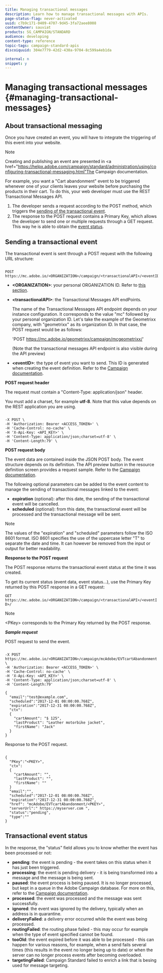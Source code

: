 ```yaml
---
title: Managing transactional messages
description: Learn how to manage transactional messages with APIs.
page-status-flag: never-activated
uuid: c7b9c171-0409-4707-9d45-3fa72aee8008
contentOwner: sauviat
products: SG_CAMPAIGN/STANDARD
audience: developing
content-type: reference
topic-tags: campaign-standard-apis
discoiquuid: 304e7779-42d2-430a-9704-8c599a4eb1da

internal: n
snippet: y
---
```


# Managing transactional messages {#managing-transactional-messages}

## About transactional messaging

Once you have created an event, you will have to integrate the triggering of this event into your website.

>[!NOTE]
>
>Creating and publishing an event are presented in <a href="https://helpx.adobe.com/campaign/standard/administration/using/configuring-transactional-messaging.html"The Campaign documentation</a>.

For example, you want a "Cart abandonment" event to be triggered whenever one of your clients leaves your website before purchasing the products in their cart. To do this, your web developer must use the REST Transactional Messages API.

1. The developer sends a request according to the POST method, which triggers the [sending of the transactional event](#sending-a-transactional-event).
1. The response to the POST request contains a Primary Key, which allows the developer to  send one or multiple requests through a GET request. This way he is able to obtain the [event status](#transactional-event-status).

## Sending a transactional event

The transactional event is sent through a POST request with the following URL structure:

```

POST https://mc.adobe.io/<ORGANIZATION>/campaign/<transactionalAPI>/<eventID>

```

* **&lt;ORGANIZATION&gt;**: your personal ORGANIZATION ID. Refer to [this section](#must-read).

* **&lt;transactionalAPI&gt;**: the Transactional Messages API endPoints.

  The name of the Transactional Messages API endpoint depends on your instance configuration. It corresponds to the value "mc" followed by your personal organization ID. Let's take the example of the Geometrixx company, with "geometrixx" as its organization ID. In that case, the POST request would be as follows:

  'POST https://mc.adobe.io/geometrixx/campaign/mcgeometrixx/<eventID>'

  (Note that the transactional messages API endpoint is also visible during the API preview)

* **&lt;eventID&gt;**: the type of event you want to send. This ID is generated when creating the event definition. Refer to the [Campaign documentation](https://helpx.adobe.com/campaign/standard/administration/using/configuring-transactional-messaging.html).

**POST request header**

The request must contain a "Content-Type: application/json" header.

You must add a charset, for example <b>utf-8</b>. Note that this value depends on the REST application you are using.

```

-X POST \
-H 'Authorization: Bearer <ACCESS_TOKEN>' \
-H 'Cache-Control: no-cache' \
-H 'X-Api-Key: <API_KEY>' \
-H 'Content-Type: application/json;charset=utf-8' \
-H 'Content-Length:79' \

```

**POST request body**

The event data are contained inside the JSON POST body. The event structure depends on its definition. The API preview button in the resource definition screen provides a request sample. Refer to the [Campaign documentation](https://helpx.adobe.com/campaign/standard/administration/using/configuring-transactional-messaging.html).

The following optional parameters can be added to the event content to manage the sending of transactional messages linked to the event:

* **expiration** (optional): after this date, the sending of the transactional event will be cancelled.
* **scheduled** (optional): from this date, the transactional event will be processed and the transactional message will be sent.

>[!NOTE]
>
>The values of the "expiration" and "scheduled" parameters follow the ISO 8601 format. ISO 8601 specifies the use of the uppercase letter "T" to separate the date and time. It can however be removed from the input or output for better readability.

**Response to the POST request**

The POST response returns the transactional event status at the time it was created.

To get its current status (event data, event status...), use the Primary Key returned by this POST response in a GET request:

`GET https://mc.adobe.io/<ORGANIZATION>/campaign/<transactionalAPI>/<eventID>/`

>[!NOTE]
>
>&lt;PKey&gt; corresponds to the Primary Key returned by the POST response.


***Sample request***

POST request to send the event.

```

-X POST https://mc.adobe.io/<ORGANIZATION>/campaign/mcAdobe/EVTcartAbandonment \
-H 'Authorization: Bearer <ACCESS_TOKEN>' \
-H 'Cache-Control: no-cache' \
-H 'X-Api-Key: <API_KEY>' \
-H 'Content-Type: application/json;charset=utf-8' \
-H 'Content-Length:79'

{
  "email":"test@example.com",
  "scheduled":"2017-12-01 08:00:00.768Z",
  "expiration":"2017-12-31 08:00:00.768Z",
  "ctx":
  {
    "cartAmount": "$ 125",
    "lastProduct": "Leather motorbike jacket",
    "firstName": "Jack"
  }
}

```

Response to the POST request.

```

{
  "PKey":"<PKEY>",
  "ctx":
  {
    "cartAmount": "",
    "lastProduct": "",
    "firstName": ""
  }
  "email":"",
  "scheduled":"2017-12-01 08:00:00.768Z",
  "expiration":"2017-12-31 08:00:00.768Z",
  "href": "mcAdobe/EVTcartAbandonment/<PKEY>",
  "serverUrl":" https://myserver.com ",
  "status":"pending",
  "type":""
}

```

## Transactional event status

In the response, the "status" field allows you to know whether the event has been processed or not:

* **pending**: the event is pending - the event takes on this status when it has just been triggered.
* **processing**: the event is pending delivery - it is being transformed into a message and the message is being sent.
* **paused**: the event process is being paused. It is no longer processed, but kept in a queue in the Adobe Campaign database. For more on this, refer to the [Campaign documentation](https://helpx.adobe.com/campaign/standard/channels/using/event-transactional-messages.html#unpublishing-a-transactional-message).
* **processed**: the event was processed and the message was sent successfully.
* **ignored**: the event was ignored by the delivery, typically when an address is in quarantine.
* **deliveryFailed**: a delivery error occurred while the event was being processed.
* **routingFailed**: the routing phase failed - this may occur for example when the type of event specified cannot be found.
* **tooOld**: the event expired before it was able to be processed - this can happen for various reasons, for example, when a send fails several times (this results in the event no longer being up to date) or when the server can no longer process events after becoming overloaded.
* **targetingFailed**: Campaign Standard failed to enrich a link that is besing used for message targeting.
